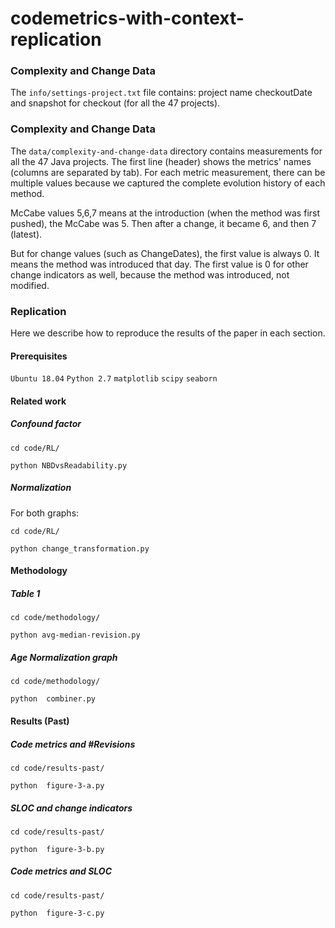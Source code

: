 # codemetrics-with-context-replication

### Complexity and Change Data

The `info/settings-project.txt` file contains: project name checkoutDate  and snapshot for checkout (for all the 47 projects).

### Complexity and Change Data

The `data/complexity-and-change-data` directory contains measurements for all the 47 Java projects. 
The first line (header) shows the metrics' names (columns are separated by tab). For each metric measurement, there can be multiple values because we captured the complete evolution history of each method. 

McCabe values 5,6,7 means at the introduction (when the method was first pushed), the McCabe was 5. Then after a change, it became 6, and then 7 (latest).   

But for change values (such as ChangeDates), the first value is always 0. It means the method was introduced that day. The first value is 0 for other change indicators as well, because the method was introduced, not modified.  


### Replication
Here we describe how to reproduce the results of the paper in each section.

#### Prerequisites

`Ubuntu 18.04`
`Python 2.7`
`matplotlib`
`scipy`
`seaborn`

#### Related work

##### Confound factor

`cd code/RL/`

`python NBDvsReadability.py`

##### Normalization
For both graphs:

`cd code/RL/`

`python change_transformation.py`

#### Methodology

##### Table 1

`cd code/methodology/`

`python avg-median-revision.py`

##### Age Normalization graph

`cd code/methodology/`

`python  combiner.py`

#### Results (Past)

#####  Code metrics and #Revisions

`cd code/results-past/`

`python  figure-3-a.py`

#####  SLOC and change indicators

`cd code/results-past/`

`python  figure-3-b.py`

#####  Code metrics and SLOC

`cd code/results-past/`

`python  figure-3-c.py`


